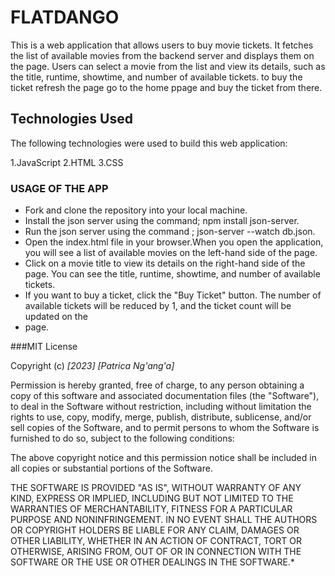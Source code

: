 # **FLATDANGO**
This is a web application that allows users to buy movie tickets. It fetches the list of available movies from the backend server and displays them on the page. Users can select a movie from the list and view its details, such as the title, runtime, showtime, and number of available tickets. 
to buy the ticket refresh the page go to the home ppage and buy the ticket from there.

## Technologies Used
The following technologies were used to build this web application:

1.JavaScript
2.HTML
3.CSS


### **USAGE OF THE APP**
- Fork and clone the repository into your local machine.
- Install the json server using  the command; npm install json-server.
- Run the json server using the command ; json-server --watch db.json.
- Open the index.html file in your browser.When you open the application, you will see a list of available movies on the left-hand side of the page.
- Click on a movie title to view its details on the right-hand side of the page. You can see the title, runtime, showtime, and number of available tickets.
- If you want to buy a ticket, click the "Buy Ticket" button. The number of available tickets will be reduced by 1, and the ticket count will be updated on the
- page.


###MIT License

Copyright (c) *[2023]* *[Patrica Ng'ang'a]*

Permission is hereby granted, free of charge, to any person obtaining a copy
of this software and associated documentation files (the "Software"), to deal
in the Software without restriction, including without limitation the rights
to use, copy, modify, merge, publish, distribute, sublicense, and/or sell
copies of the Software, and to permit persons to whom the Software is
furnished to do so, subject to the following conditions:

The above copyright notice and this permission notice shall be included in all
copies or substantial portions of the Software.

THE SOFTWARE IS PROVIDED "AS IS", WITHOUT WARRANTY OF ANY KIND, EXPRESS OR
IMPLIED, INCLUDING BUT NOT LIMITED TO THE WARRANTIES OF MERCHANTABILITY,
FITNESS FOR A PARTICULAR PURPOSE AND NONINFRINGEMENT. IN NO EVENT SHALL THE
AUTHORS OR COPYRIGHT HOLDERS BE LIABLE FOR ANY CLAIM, DAMAGES OR OTHER
LIABILITY, WHETHER IN AN ACTION OF CONTRACT, TORT OR OTHERWISE, ARISING FROM,
OUT OF OR IN CONNECTION WITH THE SOFTWARE OR THE USE OR OTHER DEALINGS IN THE
SOFTWARE.*